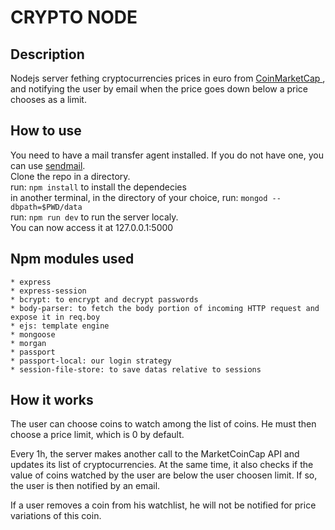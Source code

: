 # CRYPTO NODE

## Description
Nodejs server fething cryptocurrencies prices in euro from [ CoinMarketCap ](https://coinmarketcap.com/api/), and notifying the user by email when the price goes down below a price chooses as a limit.

## How to use
You need to have a mail transfer agent installed. If you do not have one, you can use [sendmail](https://www.proofpoint.com/us/open-source-email-solution).  
Clone the repo in a directory.  
run: `npm install` to install the dependecies  
in another terminal, in the directory of your choice, run: `mongod --dbpath=$PWD/data`  
run: `npm run dev` to run the server localy.  
You can now access it at 127.0.0.1:5000 

## Npm modules used
	* express
	* express-session
	* bcrypt: to encrypt and decrypt passwords
	* body-parser: to fetch the body portion of incoming HTTP request and expose it in req.boy
	* ejs: template engine
	* mongoose
	* morgan
	* passport
	* passport-local: our login strategy
	* session-file-store: to save datas relative to sessions

## How it works

The user can choose coins to watch among the list of coins. He must then choose
a price limit, which is 0 by default.

Every 1h, the server makes another call to the MarketCoinCap API and updates its list of cryptocurrencies. At the same time, it also checks if the value of coins watched by the user are below the user choosen limit. If so,  the user is then notified by an email.

If a user removes a coin from his watchlist, he will not be notified for price variations of this coin.
